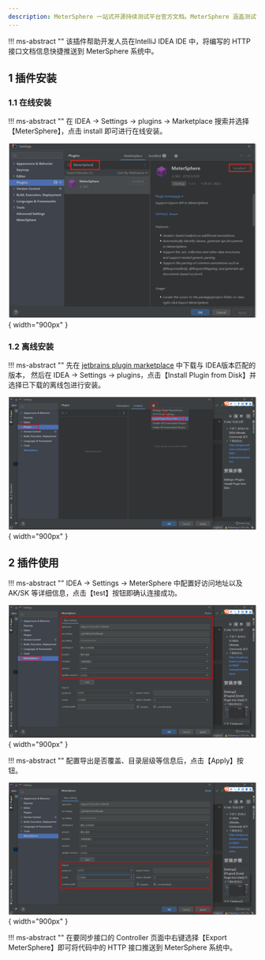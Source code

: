 ```yaml
---
description: MeterSphere 一站式开源持续测试平台官方文档。MeterSphere 涵盖测试管理、接口测试、UI 测试和性能测试等功能，全面兼容 JMeter、Selenium 等主流开源标准，有效助力开发和测试团队充分利用云弹性进行高度可 扩展的自动化测试，加速高质量的软件交付。
---
```


!!! ms-abstract ""
     该插件帮助开发人员在IntelliJ IDEA IDE 中，将编写的 HTTP 接口文档信息快捷推送到 MeterSphere 系统中。
   
## 1 插件安装
### 1.1 在线安装
!!! ms-abstract ""
     在 IDEA -> Settings -> plugins -> Marketplace 搜索并选择【MeterSphere】，点击 install 即可进行在线安装。

![ideal_plugin](../../img/user_manual/plugin_use/idea_plugin/idea_plugin_4.png){ width="900px" }

### 1.2 离线安装
!!! ms-abstract ""
     先在 [jetbrains plugin marketplace](https://plugins.jetbrains.com/plugin/18097-metersphere/versions) 中下载与 IDEA版本匹配的版本，
     然后在 IDEA -> Settings -> plugins，点击【Install Plugin from Disk】并选择已下载的离线包进行安装。

![ideal_plugin](../../img/user_manual/plugin_use/idea_plugin/idea_plugin_1.png){ width="900px" }

## 2 插件使用
!!! ms-abstract ""
     IDEA -> Settings -> MeterSphere 中配置好访问地址以及 AK/SK 等详细信息，点击【test】按钮即确认连接成功。

![ideal_plugin](../../img/user_manual/plugin_use/idea_plugin/idea_plugin_2.png){ width="900px" }

!!! ms-abstract ""
     配置导出是否覆盖、目录层级等信息后，点击【Apply】按钮。

![ideal_plugin](../../img/user_manual/plugin_use/idea_plugin/idea_plugin_3.png){ width="900px" }

!!! ms-abstract ""
     在要同步接口的 Controller 页面中右键选择【Export MeterSphere】即可将代码中的 HTTP 接口推送到 MeterSphere 系统中。
